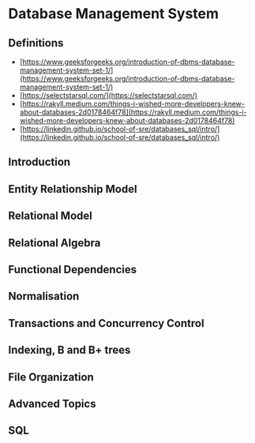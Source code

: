 # Database Management System

## Definitions

- [https://www.geeksforgeeks.org/introduction-of-dbms-database-management-system-set-1/](https://www.geeksforgeeks.org/introduction-of-dbms-database-management-system-set-1/)
- [https://selectstarsql.com/](https://selectstarsql.com/)
- [https://rakyll.medium.com/things-i-wished-more-developers-knew-about-databases-2d0178464f78](https://rakyll.medium.com/things-i-wished-more-developers-knew-about-databases-2d0178464f78)
- [https://linkedin.github.io/school-of-sre/databases_sql/intro/](https://linkedin.github.io/school-of-sre/databases_sql/intro/)

## Introduction

## Entity Relationship Model

## Relational Model

## Relational Algebra

## Functional Dependencies

## Normalisation

## Transactions and Concurrency Control

## Indexing, B and B+ trees

## File Organization

## Advanced Topics

## SQL
